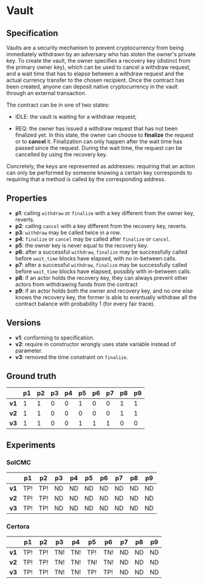 
# Vault
## Specification
Vaults are a security mechanism to prevent cryptocurrency from being immediately withdrawn by an adversary who has stolen the owner's private key. To create the vault, the owner specifies a recovery key (distinct from the primary owner key), which can be used to cancel a withdraw request, and a wait time that has to elapse between a withdraw request and the actual currency transfer to the chosen recipient. Once the contract has been created, anyone can deposit native cryptocurrency in the vault through an external transaction.

The contract can be in one of two states:

- IDLE: the vault is waiting for a withdraw request;

- REQ: the owner has issued a withdraw request that has not been finalized yet. In this state, the owner can choose to **finalize** the request or to **cancel** it. Finalization can only happen after the wait time has passed since the request. During the wait time, the request can be cancelled by using the recovery key. 

Concretely, the keys are represented as addresses: requiring that an action can only be performed by someone knowing a certain key corresponds to requiring that a method is called by the corresponding address.

## Properties
- **p1**: calling `withdraw` or `finalize` with a key different from the owner key, reverts.
- **p2**: calling `cancel` with a key different from the recovery key, reverts.
- **p3**: `withdraw` may be called twice in a row.
- **p4**: `finalize` or `cancel` may be called after `finalize` or `cancel`.
- **p5**: the owner key is never equal to the recovery key.
- **p6**: after a successful `withdraw`, `finalize` may be successfully called before `wait_time` blocks have elapsed, with no in-between calls.
- **p7**: after a successful `withdraw`, `finalize` may be successfully called before `wait_time` blocks have elapsed, possibly with in-between calls.
- **p8**: if an actor holds the recovery key, they can always prevent other actors from withdrawing funds from the contract
- **p9**: if an actor holds both the owner and recovery key, and no one else knows the recovery key, the former is able to eventually withdraw all the contract balance with probability 1 (for every fair trace).

## Versions
- **v1**: conforming to specification.
- **v2**: require in constructor wrongly uses state variable instead of parameter.
- **v3**: removed the time constraint on `finalize`.

## Ground truth
|        | p1  | p2  | p3  | p4  | p5  | p6  | p7  | p8  | p9  |
|--------|-----|-----|-----|-----|-----|-----|-----|-----|-----|
| **v1** | 1   | 1   | 0   | 0   | 1   | 0   | 0   | 1   | 1   |
| **v2** | 1   | 1   | 0   | 0   | 0   | 0   | 0   | 1   | 1   |
| **v3** | 1   | 1   | 0   | 0   | 1   | 1   | 1   | 0   | 0   |


## Experiments

### SolCMC
|        | p1    | p2    | p3    | p4    | p5    | p6    | p7    | p8    | p9    |
|--------|-------|-------|-------|-------|-------|-------|-------|-------|-------|
| **v1** | TP!   | TP!   | ND    | ND    | ND    | ND    | ND    | ND    | ND    |
| **v2** | TP!   | TP!   | ND    | ND    | ND    | ND    | ND    | ND    | ND    |
| **v3** | TP!   | TP!   | ND    | ND    | ND    | ND    | ND    | ND    | ND    |

### Certora
|        | p1  | p2  | p3  | p4  | p5  | p6  | p7  | p8  | p9  |
|--------|-----|-----|-----|-----|-----|-----|-----|-----|-----|
| **v1** | TP! | TP! | TN! | TN! | TP! | TN! | ND  | ND  | ND  |
| **v2** | TP! | TP! | TN! | TN! | TN! | TN! | ND  | ND  | ND  |
| **v3** | TP! | TP! | TN! | TN! | TP! | TP! | ND  | ND  | ND  |
